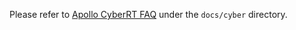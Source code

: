 Please refer to [Apollo CyberRT FAQ](../03CyberRT/CyberRT_FAQs.md) under the
`docs/cyber` directory.

